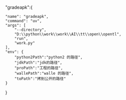 "gradeapk":{

    "name": "gradeapk",
    "command": "uv",
    "args": [
        "--directory",
        "D:\\python\\work\\work\\AI\\tt\\open\\opentl",
        "run",
        "work.py"
    ],
    "env": {
        "python2Path":"python2 的路径",
        "jdkPath":"jdk的路径",
        "proPath":"工程的路径",
        "wallePath":"walle 的路径",
        "toPath":"拷到公开的路径"
    } 

}